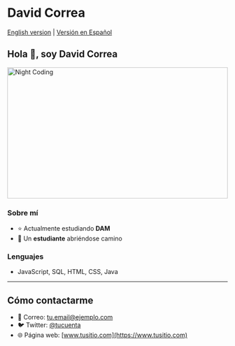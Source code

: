# David Correa

[English version](README.md) | [Versión en Español](README-es.md)

## Hola 👋, soy David Correa

<img alt="Night Coding" src="https://media2.giphy.com/media/v1.Y2lkPTc5MGI3NjExczVqM3F6cGNpeWg3ZGEyZWVjNnAwNTV0eTA3MGJpc3JiaXg0cHB6aiZlcD12MV9pbnRlcm5hbF9naWZfYnlfaWQmY3Q9Zw/6rOhtOcGJapBECjMkb/giphy.gif" width="100%" height="300px" align="center"/>

### Sobre mí
- ⭐ Actualmente estudiando **DAM**
- 👾 Un **estudiante** abriéndose camino

### Lenguajes
- JavaScript, SQL, HTML, CSS, Java

---

## Cómo contactarme
- 📧 Correo: tu.email@ejemplo.com
- 🐦 Twitter: [@tucuenta](https://twitter.com/tucuenta)
- 🌐 Página web: [www.tusitio.com](https://www.tusitio.com)

